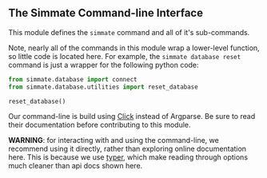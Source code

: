 The Simmate Command-line Interface
----------------------------------

This module defines the `simmate` command and all of it's sub-commands.

Note, nearly all of the commands in this module wrap a lower-level function, so little code is located here. For example, the `simmate database reset` command is just a wrapper for the following python code:

``` python
from simmate.database import connect
from simmate.database.utilities import reset_database

reset_database()
```

Our command-line is build using [Click](https://click.palletsprojects.com/en/8.0.x/) instead of Argparse. Be sure to read their documentation before contributing to this module.

**WARNING**: for interacting with and using the command-line, we recommend using it directly, rather than exploring online documentation here. This is because we use [typer](https://github.com/tiangolo/typer), which make reading through options much cleaner than api docs shown here.
